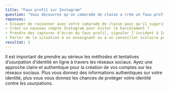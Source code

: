 ```yaml
---
title: "Faux profil sur Instagram"
question: "Vous découvrez qu'un camarade de classe a créé un faux profil en ligne en utilisant votre nom et votre photo sur Instagram pour se moquer de vous. Que devez-vous faire ?"
reponses:
- Essayer de raisonner avec votre camarade de classe pour qu'il supprime le faux profil ?
- Créer un nouveau compte Instagram pour éviter le harcèlement ?
- Prendre des captures d'écran du faux profil, signaler l'incident à Instagram et demander la suppression du compte ?
- Parler de la situation à un enseignant ou à un conseiller scolaire pour obtenir de l'aide et envisager des mesures disciplinaires contre votre camarade de classe ?
resultat: 2
---
```


Il est important de prendre au sérieux les méthodes et tentatives d’usurpation d’identité en ligne à travers les réseaux sociaux. Ayez une approche claire et authentique pour la création de vos comptes sur les réseaux sociaux. Plus vous donnez des informations authentiques sur votre identité, plus vous vous donnez les chances de protéger votre identité contre les usurpations.